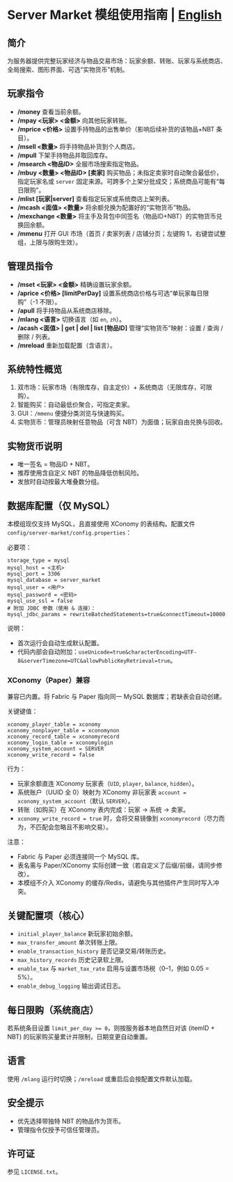 # Server Market 模组使用指南 | [English](./README.md)

## 简介
为服务器提供完整玩家经济与物品交易市场：玩家余额、转账、玩家与系统商店、全局搜索、图形界面、可选“实物货币”机制。

## 玩家指令
- **/money** 查看当前余额。
- **/mpay <玩家> <金额>** 向其他玩家转账。
- **/mprice <价格>** 设置手持物品的出售单价（影响后续补货的该物品+NBT 条目）。
- **/msell <数量>** 将手持物品补货到个人商店。
- **/mpull** 下架手持物品并取回库存。
- **/msearch <物品ID>** 全服市场搜索指定物品。
- **/mbuy <数量> <物品ID> [卖家]** 购买物品；未指定卖家时自动聚合最低价，指定玩家名或 `server` 固定来源。可跨多个上架分批成交；系统商品可能有“每日限购”。
- **/mlist [玩家|server]** 查看指定玩家或系统商店上架列表。
- **/mcash <面值> <数量>** 将余额兑换为配置好的“实物货币”物品。
- **/mexchange <数量>** 将主手及背包中同签名（物品ID+NBT）的实物货币兑换回余额。
- **/mmenu** 打开 GUI 市场（首页 / 卖家列表 / 店铺分页；左键购 1，右键尝试整组，上限与限购生效）。

## 管理员指令
- **/mset <玩家> <金额>** 精确设置玩家余额。
- **/aprice <价格> [limitPerDay]** 设置系统商店价格与可选“单玩家每日限购”（-1 不限）。
- **/apull** 将手持物品从系统商店移除。
- **/mlang <语言>** 切换语言（如 `en`, `zh`）。
- **/acash <面值> | get | del | list [物品ID]** 管理“实物货币”映射：设置 / 查询 / 删除 / 列表。
- **/mreload** 重新加载配置（含语言）。

## 系统特性概览
1. 双市场：玩家市场（有限库存，自主定价）+ 系统商店（无限库存，可限购）。
2. 智能购买：自动最低价聚合，可指定卖家。
3. GUI：`/mmenu` 便捷分类浏览与快速购买。
4. 实物货币：管理员映射任意物品（可含 NBT）为面值；玩家自由兑换与回收。

## 实物货币说明
- 唯一签名 = 物品ID + NBT。
- 推荐使用含自定义 NBT 的物品降低仿制风险。
- 发放时自动按最大堆叠数分组。

## 数据库配置（仅 MySQL）
本模组现仅支持 MySQL，且直接使用 XConomy 的表结构。配置文件 `config/server-market/config.properties`：

必要项：
```
storage_type = mysql
mysql_host = <主机>
mysql_port = 3306
mysql_database = server_market
mysql_user = <用户>
mysql_password = <密码>
mysql_use_ssl = false
# 附加 JDBC 参数（使用 & 连接）：
mysql_jdbc_params = rewriteBatchedStatements=true&connectTimeout=10000
```
说明：
- 首次运行会自动生成默认配置。
- 代码内部会自动附加：`useUnicode=true&characterEncoding=UTF-8&serverTimezone=UTC&allowPublicKeyRetrieval=true`。

### XConomy（Paper）兼容
兼容已内置。将 Fabric 与 Paper 指向同一 MySQL 数据库；若缺表会自动创建。

关键键值：
```
xconomy_player_table = xconomy
xconomy_nonplayer_table = xconomynon
xconomy_record_table = xconomyrecord
xconomy_login_table = xconomylogin
xconomy_system_account = SERVER
xconomy_write_record = false
```
行为：
- 玩家余额直连 XConomy 玩家表（`UID`, `player`, `balance`, `hidden`）。
- 系统账户（UUID 全 0）映射为 XConomy 非玩家表 `account = xconomy_system_account`（默认 `SERVER`）。
- 转账（如购买）在 XConomy 表内完成：玩家 → 系统 → 卖家。
- `xconomy_write_record = true` 时，会将交易镜像到 `xconomyrecord`（尽力而为，不匹配会忽略且不影响交易）。

注意：
- Fabric 与 Paper 必须连接同一个 MySQL 库。
- 表名需与 Paper/XConomy 实际创建一致（若自定义了后缀/前缀，请同步修改）。
- 本模组不介入 XConomy 的缓存/Redis，请避免与其他插件产生同时写入冲突。

## 关键配置项（核心）
- `initial_player_balance` 新玩家初始余额。
- `max_transfer_amount` 单次转账上限。
- `enable_transaction_history` 是否记录交易/转账历史。
- `max_history_records` 历史记录软上限。
- `enable_tax` 与 `market_tax_rate` 启用与设置市场税（0–1，例如 0.05 = 5%）。
- `enable_debug_logging` 输出调试日志。

## 每日限购（系统商店）
若系统条目设置 `limit_per_day >= 0`，则按服务器本地自然日对该 (itemID + NBT) 的玩家购买量累计并限制，日期变更自动重置。

## 语言
使用 `/mlang` 运行时切换；`/mreload` 或重启后会按配置文件默认加载。

## 安全提示
- 优先选择带独特 NBT 的物品作为货币。
- 管理指令仅授予可信任管理员。

## 许可证
参见 `LICENSE.txt`。

